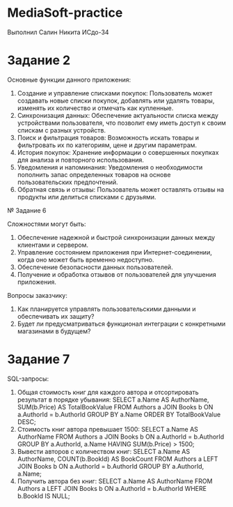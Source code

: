 # MediaSoft-practice
Выполнил Салин Никита ИСдо-34

# Задание 2
Основные функции данного приложения:
1. Создание и управление списками покупок: Пользователь может создавать новые списки покупок, добавлять или удалять товары, изменять их количество и отмечать как купленные.
2. Синхронизация данных: Обеспечение актуальности списка между устройствами пользователя, что позволит ему иметь доступ к своим спискам с разных устройств.
3. Поиск и фильтрация товаров: Возможность искать товары и фильтровать их по категориям, цене и другим параметрам.
4. История покупок: Хранение информации о совершенных покупках для анализа и повторного использования.
5. Уведомления и напоминания: Уведомления о необходимости пополнить запас определенных товаров на основе пользовательских предпочтений.
6. Обратная связь и отзывы: Пользователь может оставлять отзывы на продукты или делиться списками с друзьями.

№ Задание 6

Сложностями могут быть:
1. Обеспечение надежной и быстрой синхронизации данных между клиентами и сервером.
2. Управление состоянием приложения при Интернет-соединении, когда оно может быть временно недоступно.
3. Обеспечение безопасности данных пользователей.
4. Получение и обработка отзывов от пользователей для улучшения приложения.

Вопросы заказчику:
1. Как планируется управлять пользовательскими данными и обеспечивать их защиту?
2. Будет ли предусматриваться функционал интеграции с конкретными магазинами в будущем?

# Задание 7
SQL-запросы:
1. Общая стоимость книг для каждого автора и отсортировать результат в порядке убывания:
   SELECT a.Name AS AuthorName, SUM(b.Price) AS TotalBookValue
   FROM Authors a
   JOIN Books b ON a.AuthorId = b.AuthorId
   GROUP BY a.Name
   ORDER BY TotalBookValue DESC;
2. Стоимость книг автора превышает 1500:
   SELECT a.Name AS AuthorName
   FROM Authors a
   JOIN Books b ON a.AuthorId = b.AuthorId
   GROUP BY a.AuthorId, a.Name
   HAVING SUM(b.Price) > 1500;
3. Вывести авторов с количеством книг:
   SELECT a.Name AS AuthorName, COUNT(b.BookId) AS BookCount
   FROM Authors a
   LEFT JOIN Books b ON a.AuthorId = b.AuthorId
   GROUP BY a.AuthorId, a.Name;
4. Получить автора без книг:
   SELECT a.Name AS AuthorName
   FROM Authors a
   LEFT JOIN Books b ON a.AuthorId = b.AuthorId
   WHERE b.BookId IS NULL;
